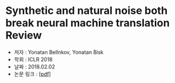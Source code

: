 # Synthetic and natural noise both break neural machine translation Review
 - 저자 : Yonatan Bellnkov, Yonatan Bisk
 - 학회 : ICLR 2018
 - 날짜 : 2018.02.02
 - 논문 링크 : [[pdf]](https://arxiv.org/pdf/1711.02173)
